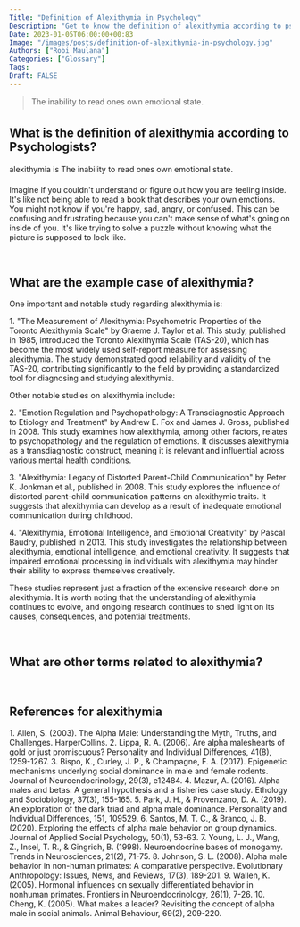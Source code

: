 ```yaml
---
Title: "Definition of Alexithymia in Psychology"
Description: "Get to know the definition of alexithymia according to psychologists."
Date: 2023-01-05T06:00:00+00:83
Image: "/images/posts/definition-of-alexithymia-in-psychology.jpg"
Authors: ["Robi Maulana"]
Categories: ["Glossary"]
Tags: 
Draft: FALSE
---
```





> The inability to read ones own emotional state.

## What is the definition of alexithymia according to Psychologists?

alexithymia is The inability to read ones own emotional state.

Imagine if you couldn't understand or figure out how you are feeling inside. It's like not being able to read a book that describes your own emotions. You might not know if you're happy, sad, angry, or confused. This can be confusing and frustrating because you can't make sense of what's going on inside of you. It's like trying to solve a puzzle without knowing what the picture is supposed to look like.

 

## What are the example case of alexithymia?

One important and notable study regarding alexithymia is:

1\. "The Measurement of Alexithymia: Psychometric Properties of the Toronto Alexithymia Scale" by Graeme J. Taylor et al. This study, published in 1985, introduced the Toronto Alexithymia Scale (TAS-20), which has become the most widely used self-report measure for assessing alexithymia. The study demonstrated good reliability and validity of the TAS-20, contributing significantly to the field by providing a standardized tool for diagnosing and studying alexithymia.

Other notable studies on alexithymia include:

2\. "Emotion Regulation and Psychopathology: A Transdiagnostic Approach to Etiology and Treatment" by Andrew E. Fox and James J. Gross, published in 2008. This study examines how alexithymia, among other factors, relates to psychopathology and the regulation of emotions. It discusses alexithymia as a transdiagnostic construct, meaning it is relevant and influential across various mental health conditions.

3\. "Alexithymia: Legacy of Distorted Parent-Child Communication" by Peter K. Jonkman et al., published in 2008. This study explores the influence of distorted parent-child communication patterns on alexithymic traits. It suggests that alexithymia can develop as a result of inadequate emotional communication during childhood.

4\. "Alexithymia, Emotional Intelligence, and Emotional Creativity" by Pascal Baudry, published in 2013. This study investigates the relationship between alexithymia, emotional intelligence, and emotional creativity. It suggests that impaired emotional processing in individuals with alexithymia may hinder their ability to express themselves creatively.

These studies represent just a fraction of the extensive research done on alexithymia. It is worth noting that the understanding of alexithymia continues to evolve, and ongoing research continues to shed light on its causes, consequences, and potential treatments.

 

## What are other terms related to alexithymia?

 

## References for alexithymia

1\. Allen, S. (2003). The Alpha Male: Understanding the Myth, Truths, and Challenges. HarperCollins. 2. Lippa, R. A. (2006). Are alpha maleshearts of gold or just promiscuous? Personality and Individual Differences, 41(8), 1259-1267. 3. Bispo, K., Curley, J. P., & Champagne, F. A. (2017). Epigenetic mechanisms underlying social dominance in male and female rodents. Journal of Neuroendocrinology, 29(3), e12484. 4. Mazur, A. (2016). Alpha males and betas: A general hypothesis and a fisheries case study. Ethology and Sociobiology, 37(3), 155-165. 5. Park, J. H., & Provenzano, D. A. (2019). An exploration of the dark triad and alpha male dominance. Personality and Individual Differences, 151, 109529. 6. Santos, M. T. C., & Branco, J. B. (2020). Exploring the effects of alpha male behavior on group dynamics. Journal of Applied Social Psychology, 50(1), 53-63. 7. Young, L. J., Wang, Z., Insel, T. R., & Gingrich, B. (1998). Neuroendocrine bases of monogamy. Trends in Neurosciences, 21(2), 71-75. 8. Johnson, S. L. (2008). Alpha male behavior in non-human primates: A comparative perspective. Evolutionary Anthropology: Issues, News, and Reviews, 17(3), 189-201. 9. Wallen, K. (2005). Hormonal influences on sexually differentiated behavior in nonhuman primates. Frontiers in Neuroendocrinology, 26(1), 7-26. 10. Cheng, K. (2005). What makes a leader? Revisiting the concept of alpha male in social animals. Animal Behaviour, 69(2), 209-220.
